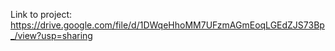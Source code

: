 Link to project: https://drive.google.com/file/d/1DWqeHhoMM7UFzmAGmEoqLGEdZJS73Bp_/view?usp=sharing
